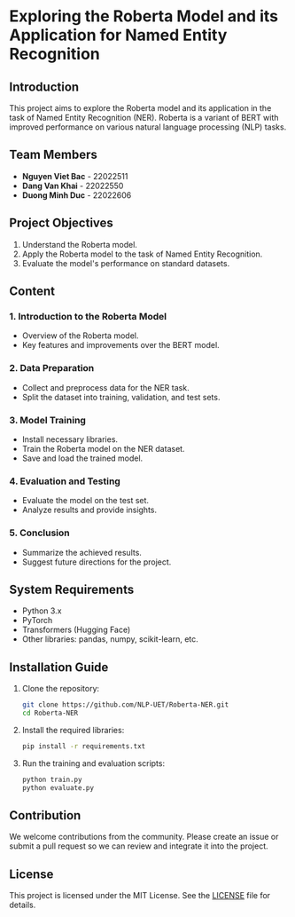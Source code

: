 # Exploring the Roberta Model and its Application for Named Entity Recognition

## Introduction
This project aims to explore the Roberta model and its application in the task of Named Entity Recognition (NER). Roberta is a variant of BERT with improved performance on various natural language processing (NLP) tasks.

## Team Members
- **Nguyen Viet Bac** - 22022511
- **Dang Van Khai** - 22022550
- **Duong Minh Duc** - 22022606

## Project Objectives
1. Understand the Roberta model.
2. Apply the Roberta model to the task of Named Entity Recognition.
3. Evaluate the model's performance on standard datasets.

## Content
### 1. Introduction to the Roberta Model
- Overview of the Roberta model.
- Key features and improvements over the BERT model.

### 2. Data Preparation
- Collect and preprocess data for the NER task.
- Split the dataset into training, validation, and test sets.

### 3. Model Training
- Install necessary libraries.
- Train the Roberta model on the NER dataset.
- Save and load the trained model.

### 4. Evaluation and Testing
- Evaluate the model on the test set.
- Analyze results and provide insights.

### 5. Conclusion
- Summarize the achieved results.
- Suggest future directions for the project.

## System Requirements
- Python 3.x
- PyTorch
- Transformers (Hugging Face)
- Other libraries: pandas, numpy, scikit-learn, etc.

## Installation Guide
1. Clone the repository:
   ```bash
   git clone https://github.com/NLP-UET/Roberta-NER.git
   cd Roberta-NER
   ```

2. Install the required libraries:
   ```bash
   pip install -r requirements.txt
   ```

3. Run the training and evaluation scripts:
   ```bash
   python train.py
   python evaluate.py
   ```

## Contribution
We welcome contributions from the community. Please create an issue or submit a pull request so we can review and integrate it into the project.

## License
This project is licensed under the MIT License. See the [LICENSE](LICENSE) file for details.